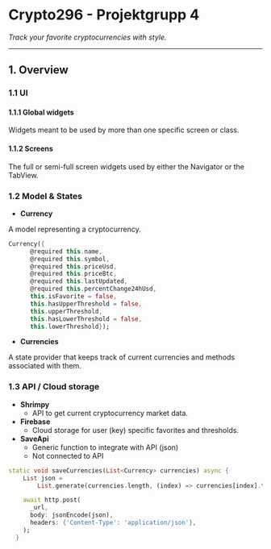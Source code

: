 # Crypto296 - Projektgrupp 4

_Track your favorite cryptocurrencies with style._

---

## 1. Overview

### 1.1 UI

#### 1.1.1 Global widgets

Widgets meant to be used by more than one specific screen or class.

#### 1.1.2 Screens

The full or semi-full screen widgets used by either the Navigator or the TabView.

### 1.2 Model & States

* **Currency**

A model representing a cryptocurrency.

```dart
Currency({
      @required this.name,
      @required this.symbol,
      @required this.priceUsd,
      @required this.priceBtc,
      @required this.lastUpdated,
      @required this.percentChange24hUsd,
      this.isFavorite = false,
      this.hasUpperThreshold = false,
      this.upperThreshold,
      this.hasLowerThreshold = false,
      this.lowerThreshold});
```

* **Currencies**

A state provider that keeps track of current currencies and methods associated with them.

### 1.3 API / Cloud storage

* **Shrimpy**
  * API to get current cryptocurrency market data.
* **Firebase**
  * Cloud storage for user (key) specific favorites and thresholds.
* **SaveApi**
  * Generic function to integrate with API (json)
  * Not connected to API

```dart
static void saveCurrencies(List<Currency> currencies) async {
    List json =
        List.generate(currencies.length, (index) => currencies[index].toJson());

    await http.post(
      _url,
      body: jsonEncode(json),
      headers: {'Content-Type': 'application/json'},
    );
  }
```
